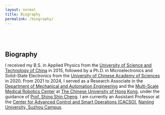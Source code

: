 ```yaml
---
layout: normal
title: Biography
permalink: /biography/
---
```


<h1 id="biography"></h1>

<h2 style="margin: 80px 0px 10px;">Biography</h2>


I received my B.S. in Applied Physics from the [University of Science and Technology of China](https://www.ustc.edu.cn/) in 2015, followed by a Ph.D. in Microelectronics and Solid-State Electronics from the [University of Chinese Academy of Sciences](https://www.ucas.ac.cn/) in 2020. From 2021 to 2024, I served as a Research Associate in the [Department of Mechanical and Automation Engineering](https://www4.mae.cuhk.edu.hk/) and the [Multi-Scale Medical Robotics Center](https://www.mrc-cuhk.com/) at [The Chinese University of Hong Kong](https://www.cuhk.edu.hk/english/index.html), under the guidance of [Prof. Shing Shin Cheng](https://sites.google.com/view/surgicalroboticslab). I am currently an Assistant Professor at the [Center for Advanced Control and Smart Operations (CACSO)](https://cacso.nju.edu.cn/main.psp), [Nanjing University, Suzhou Campus](https://www.nju.edu.cn). 
